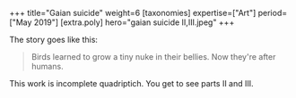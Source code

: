 +++
title="Gaian suicide"
weight=6
[taxonomies]
expertise=["Art"]
period=["May 2019"]
[extra.poly]
hero="gaian suicide II,III.jpeg"
+++

The story goes like this:

> Birds learned to grow a tiny nuke in their bellies. Now they're after humans. 

This work is incomplete quadriptich. You get to see parts II and III. 